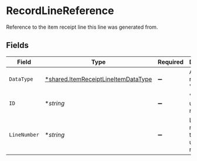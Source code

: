 # RecordLineReference

Reference to the item receipt line this line was generated from.


## Fields

| Field                                                                                            | Type                                                                                             | Required                                                                                         | Description                                                                                      |
| ------------------------------------------------------------------------------------------------ | ------------------------------------------------------------------------------------------------ | ------------------------------------------------------------------------------------------------ | ------------------------------------------------------------------------------------------------ |
| `DataType`                                                                                       | [*shared.ItemReceiptLineItemDataType](../../../pkg/models/shared/itemreceiptlineitemdatatype.md) | :heavy_minus_sign:                                                                               | Allowed name of the 'dataType'.                                                                  |
| `ID`                                                                                             | **string*                                                                                        | :heavy_minus_sign:                                                                               | 'id' of the underlying record.                                                                   |
| `LineNumber`                                                                                     | **string*                                                                                        | :heavy_minus_sign:                                                                               | Line number of the underlying record.                                                            |